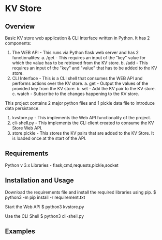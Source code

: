 # KV Store

## Overview
Basic KV store web application & CLI Interface written in Python. It has 2 components:
1. The WEB API - This runs via Python flask web server and has 2 functionalites:
   a. /get - This requires an input of the "key" value for which the value has to be retrieved from the KV store.
   b. /add - This requires an input of the "key" and "value" that has to be added to the KV store.
2. CLI Interface - This is a CLI shell that consumes the WEB API and performs actions over the KV store.
   a. get <key> - Output the values of the provided key from the KV store.
   b. set <key> <value> - Add the KV pair to the KV store.
   c. watch - Subscribe to the changes happening to the KV store.
  
This project contains 2 major python files and 1 pickle data file to introduce data persistance.
1. kvstore.py - This implements the Web API functionality of the project.
2. cli-shell.py - This implements the CLI client created to consume the KV Store Web API.
3. store.pickle - This stores the KV pairs that are added to the KV Store. It is loaded once at the start of the API.

## Requirements
  Python v 3.x
  Libraries - flask,cmd,requests,pickle,socket

## Installation and Usage
  Download the requirements file and install the required libraries using pip.
  $ python3 -m pip install -r requirement.txt
  
  Start the Web API
  $ python3 kvstore.py
  
  Use the CLI Shell
  $ python3 cli-shell.py
  
## Examples
  
  

